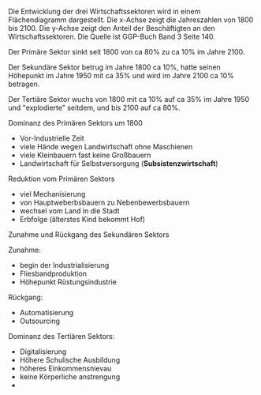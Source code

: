 Die Entwicklung der drei Wirtschaftssektoren wird in einem Flächendiagramm dargestellt.
Die x-Achse zeigt die Jahreszahlen von 1800 bis 2100.
Die y-Achse zeigt den Anteil der Beschäftigten an den Wirtschaftssektoren.
Die Quelle ist GGP-Buch Band 3 Seite 140.

Der Primäre Sektor sinkt seit 1800 von ca 80% zu ca 10% im Jahre 2100.

Der Sekundäre Sektor betrug im Jahre 1800 ca 10%, hatte seinen Höhepunkt im Jahre 1950 mit ca 35% und wird im Jahre 2100 ca 10% betragen.

Der Tertiäre Sektor wuchs von 1800 mit ca 10% auf ca 35% im Jahre 1950 und "explodierte" seitdem, und bis 2100 auf ca 80%.


Dominanz des Primären Sektors um 1800
- Vor-Industrielle Zeit
- viele Hände wegen Landwirtschaft ohne Maschienen
- viele Kleinbauern fast keine Großbauern
- Landwirtschaft für Selbstversorgung (**Subsistenzwirtschaft**)

Reduktion vom Primären Sektors
- viel Mechanisierung
- von Hauptweberbsbauern zu Nebenbewerbsbauern
- wechsel vom Land in die Stadt
- Erbfolge (älterstes Kind bekommt Hof)

Zunahme und Rückgang des Sekundären Sektors

Zunahme:
- begin der Industrialisierung
- Fliesbandproduktion
- Höhepunkt Rüstungsindustrie

Rückgang:
- Automatisierung
- Outsourcing

Dominanz des Tertiären Sektors:

- Digitalisierung
- Höhere Schulische Ausbildung
- höheres Einkommensnievau
- keine Körperliche anstrengung
- 
